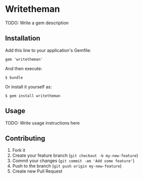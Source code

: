 # Writetheman

TODO: Write a gem description

## Installation

Add this line to your application's Gemfile:

    gem 'writetheman'

And then execute:

    $ bundle

Or install it yourself as:

    $ gem install writetheman

## Usage

TODO: Write usage instructions here

## Contributing

1. Fork it
2. Create your feature branch (`git checkout -b my-new-feature`)
3. Commit your changes (`git commit -am 'Add some feature'`)
4. Push to the branch (`git push origin my-new-feature`)
5. Create new Pull Request
